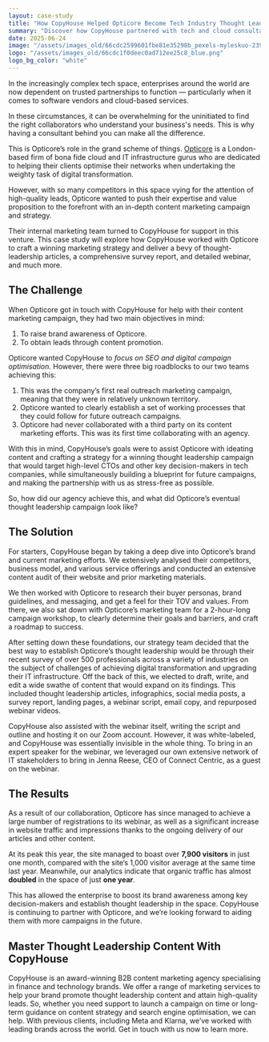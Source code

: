 ```yaml
---
layout: case-study
title: "How CopyHouse Helped Opticore Become Tech Industry Thought Leaders"
summary: "Discover how CopyHouse partnered with tech and cloud consultancy Opticore in their first-ever agency-run content marketing campaign."
date: 2025-06-24
image: "/assets/images_old/66cdc2599601fbe81e35298b_pexels-myleskuo-2399840.jpg"
logo: "/assets/images_old/66cdc1f0deec0ad712ee25c8_blue.png"
logo_bg_color: "white"
---
```


In the increasingly complex tech space, enterprises around the world are now dependent on trusted partnerships to function — particularly when it comes to software vendors and cloud-based services.

In these circumstances, it can be overwhelming for the uninitiated to find the right collaborators who understand your business's needs. This is why having a consultant behind you can make all the difference.

This is Opticore’s role in the grand scheme of things. [Opticore](https://www.opticoreit.com/) is a London-based firm of bona fide cloud and IT infrastructure gurus who are dedicated to helping their clients optimise their networks when undertaking the weighty task of digital transformation.

However, with so many competitors in this space vying for the attention of high-quality leads, Opticore wanted to push their expertise and value proposition to the forefront with an in-depth content marketing campaign and strategy.

Their internal marketing team turned to CopyHouse for support in this venture. This case study will explore how CopyHouse worked with Opticore to craft a winning marketing strategy and deliver a bevy of thought-leadership articles, a comprehensive survey report, and detailed webinar, and much more.

## The Challenge

When Opticore got in touch with CopyHouse for help with their content marketing campaign, they had two main objectives in mind:

1.  To raise brand awareness of Opticore.
2.  To obtain leads through content promotion.

Opticore wanted CopyHouse to *focus on SEO and digital campaign optimisation.* However, there were three big roadblocks to our two teams achieving this:

1.  This was the company’s first real outreach marketing campaign, meaning that they were in relatively unknown territory.
2.  Opticore wanted to clearly establish a set of working processes that they could follow for future outreach campaigns.
3.  Opticore had never collaborated with a third party on its content marketing efforts. This was its first time collaborating with an agency.

With this in mind, CopyHouse’s goals were to assist Opticore with ideating content and crafting a strategy for a winning thought leadership campaign that would target high-level CTOs and other key decision-makers in tech companies, while simultaneously building a blueprint for future campaigns, and making the partnership with us as stress-free as possible.

So, how did our agency achieve this, and what did Opticore’s eventual thought leadership campaign look like?

## The Solution

For starters, CopyHouse began by taking a deep dive into Opticore’s brand and current marketing efforts. We extensively analysed their competitors, business model, and various service offerings and conducted an extensive content audit of their website and prior marketing materials.

We then worked with Opticore to research their buyer personas, brand guidelines, and messaging, and get a feel for their TOV and values. From there, we also sat down with Opticore’s marketing team for a 2-hour-long campaign workshop, to clearly determine their goals and barriers, and craft a roadmap to success.

After setting down these foundations, our strategy team decided that the best way to establish Opticore’s thought leadership would be through their recent survey of over 500 professionals across a variety of industries on the subject of challenges of achieving digital transformation and upgrading their IT infrastructure. Off the back of this, we elected to draft, write, and edit a wide swathe of content that would expand on its findings. This included thought leadership articles, infographics, social media posts, a survey report, landing pages, a webinar script, email copy, and repurposed webinar videos.

CopyHouse also assisted with the webinar itself, writing the script and outline and hosting it on our Zoom account. However, it was white-labeled, and CopyHouse was essentially invisible in the whole thing. To bring in an expert speaker for the webinar, we leveraged our own extensive network of IT stakeholders to bring in Jenna Reese, CEO of Connect Centric, as a guest on the webinar.

## The Results

As a result of our collaboration, Opticore has since managed to achieve a large number of registrations to its webinar, as well as a significant increase in website traffic and impressions thanks to the ongoing delivery of our articles and other content.

At its peak this year, the site managed to boast over **7,900 visitors** in just one month, compared with the site’s 1,000 visitor average at the same time last year. Meanwhile, our analytics indicate that organic traffic has almost **doubled** in the space of just **one year**.

This has allowed the enterprise to boost its brand awareness among key decision-makers and establish thought leadership in the space. CopyHouse is continuing to partner with Opticore, and we’re looking forward to aiding them with more campaigns in the future.

## Master Thought Leadership Content With CopyHouse

CopyHouse is an award-winning B2B content marketing agency specialising in finance and technology brands. We offer a range of marketing services to help your brand promote thought leadership content and attain high-quality leads. So, whether you need support to launch a campaign on time or long-term guidance on content strategy and search engine optimisation, we can help. With previous clients, including Meta and Klarna, we’ve worked with leading brands across the world. Get in touch with us now to learn more.